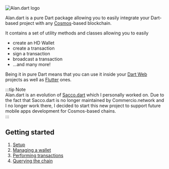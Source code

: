 <img :src="$withBase('/assets/cover.png')" alt="Alan.dart logo">

Alan.dart is a pure Dart package allowing you to easily integrate your Dart-based project with any [Cosmos](https://cosmos.network)-based blockchain.  

It contains a set of utility methods and classes allowing you to easily 

- create an HD Wallet 
- create a transaction 
- sign a transaction 
- broadcast a transaction
- ...and many more!

Being it in pure Dart means that you can use it inside your [Dart Web](https://dart.dev/web) projects 
as well as [Flutter](https://flutter.dev) ones.

:::tip Note  
Alan.dart is an evolution of [Sacco.dart](https://github.com/commercionetwork/sacco.dart) which I personally worked on. Due to the fact that Sacco.dart is no longer maintained by Commercio.network and I no longer work there, I decided to start this new project to support future mobile apps development for Cosmos-based chains.  
:::

## Getting started
1. [Setup](setup/overview.md)
2. [Managing a wallet](wallet/overview.md)
3. [Performing transactions](transactions/overview.md)
4. [Querying the chain](queries/overview.md)
